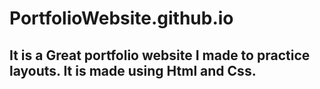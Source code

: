 # PortfolioWebsite.github.io

## It is a Great portfolio website I made to practice layouts. It is made using Html and Css. 
